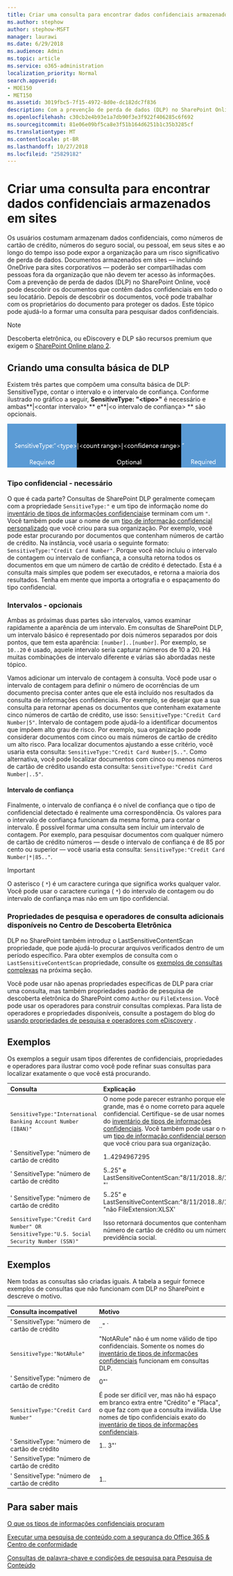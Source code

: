 ```yaml
---
title: Criar uma consulta para encontrar dados confidenciais armazenados em sites
ms.author: stephow
author: stephow-MSFT
manager: laurawi
ms.date: 6/29/2018
ms.audience: Admin
ms.topic: article
ms.service: o365-administration
localization_priority: Normal
search.appverid:
- MOE150
- MET150
ms.assetid: 3019fbc5-7f15-4972-8d0e-dc182dc7f836
description: Com a prevenção de perda de dados (DLP) no SharePoint Online, você pode descobrir os documentos que contêm dados confidenciais em todo o seu locatário. Depois de descobrir os documentos, você pode trabalhar com os proprietários do documento para proteger os dados. Este tópico pode ajudá-lo a formar uma consulta para pesquisar dados confidenciais.
ms.openlocfilehash: c30cb2e4b93e1a7db90f3e3f922f406285c6f692
ms.sourcegitcommit: 81e06e09bf5ca8e3f51b164d6251b1c35b3285cf
ms.translationtype: MT
ms.contentlocale: pt-BR
ms.lasthandoff: 10/27/2018
ms.locfileid: "25829182"
---
```

# <a name="form-a-query-to-find-sensitive-data-stored-on-sites"></a>Criar uma consulta para encontrar dados confidenciais armazenados em sites

Os usuários costumam armazenam dados confidenciais, como números de cartão de crédito, números do seguro social, ou pessoal, em seus sites e ao longo do tempo isso pode expor a organização para um risco significativo de perda de dados. Documentos armazenados em sites — incluindo OneDrive para sites corporativos — poderão ser compartilhadas com pessoas fora da organização que não devem ter acesso às informações. Com a prevenção de perda de dados (DLP) no SharePoint Online, você pode descobrir os documentos que contêm dados confidenciais em todo o seu locatário. Depois de descobrir os documentos, você pode trabalhar com os proprietários do documento para proteger os dados. Este tópico pode ajudá-lo a formar uma consulta para pesquisar dados confidenciais.
  
> [!NOTE]
> Descoberta eletrônica, ou eDiscovery e DLP são recursos premium que exigem o [SharePoint Online plano 2](https://go.microsoft.com/fwlink/?LinkId=510080). 
  
## <a name="forming-a-basic-dlp-query"></a>Criando uma consulta básica de DLP

Existem três partes que compõem uma consulta básica de DLP: SensitiveType, contar o intervalo e o intervalo de confiança. Conforme ilustrado no gráfico a seguir, **SensitiveType: "\<tipo\>"** é necessário e ambas**|\<contar intervalo\> ** e**|\<o intervalo de confiança\> ** são opcionais. 
  
![Consulta de exemplo dividida em necessária e opcional](media/DLP-query-example-text.png)
  
### <a name="sensitive-type---required"></a>Tipo confidencial - necessário

O que é cada parte? Consultas de SharePoint DLP geralmente começam com a propriedade `SensitiveType:"` e um tipo de informação nome do [inventário de tipos de informações confidenciais](https://go.microsoft.com/fwlink/?LinkID=509999)e terminam com um `"`. Você também pode usar o nome de um [tipo de informação confidencial personalizado](create-a-custom-sensitive-information-type.md) que você criou para sua organização. Por exemplo, você pode estar procurando por documentos que contenham números de cartão de crédito. Na instância, você usaria o seguinte formato: `SensitiveType:"Credit Card Number"`. Porque você não incluiu o intervalo de contagem ou intervalo de confiança, a consulta retorna todos os documentos em que um número de cartão de crédito é detectado. Esta é a consulta mais simples que podem ser executados, e retorna a maioria dos resultados. Tenha em mente que importa a ortografia e o espaçamento do tipo confidencial. 
  
### <a name="ranges---optional"></a>Intervalos - opcionais

Ambas as próximas duas partes são intervalos, vamos examinar rapidamente a aparência de um intervalo. Em consultas de SharePoint DLP, um intervalo básico é representado por dois números separados por dois pontos, que tem esta aparência: `[number]..[number]`. Por exemplo, se `10..20` é usado, aquele intervalo seria capturar números de 10 a 20. Há muitas combinações de intervalo diferente e várias são abordadas neste tópico. 
  
Vamos adicionar um intervalo de contagem à consulta. Você pode usar o intervalo de contagem para definir o número de ocorrências de um documento precisa conter antes que ele está incluído nos resultados da consulta de informações confidenciais. Por exemplo, se desejar que a sua consulta para retornar apenas os documentos que contenham exatamente cinco números de cartão de crédito, use isso: `SensitiveType:"Credit Card Number|5"`. Intervalo de contagem pode ajudá-lo a identificar documentos que impõem alto grau de risco. Por exemplo, sua organização pode considerar documentos com cinco ou mais números de cartão de crédito um alto risco. Para localizar documentos ajustando a esse critério, você usaria esta consulta: `SensitiveType:"Credit Card Number|5.."`. Como alternativa, você pode localizar documentos com cinco ou menos números de cartão de crédito usando esta consulta: `SensitiveType:"Credit Card Number|..5"`. 
  
#### <a name="confidence-range"></a>Intervalo de confiança

Finalmente, o intervalo de confiança é o nível de confiança que o tipo de confidencial detectado é realmente uma correspondência. Os valores para o intervalo de confiança funcionam da mesma forma, para contar o intervalo. É possível formar uma consulta sem incluir um intervalo de contagem. Por exemplo, para pesquisar documentos com qualquer número de cartão de crédito números — desde o intervalo de confiança é de 85 por cento ou superior — você usaria esta consulta: `SensitiveType:"Credit Card Number|*|85.."`. 
  
> [!IMPORTANT]
> O asterisco ( `*`) é um caractere curinga que significa works qualquer valor. Você pode usar o caractere curinga ( `*`) do intervalo de contagem ou do intervalo de confiança mas não em um tipo confidencial. 
  
### <a name="additional-query-properties-and-search-operators-available-in-the-ediscovery-center"></a>Propriedades de pesquisa e operadores de consulta adicionais disponíveis no Centro de Descoberta Eletrônica

DLP no SharePoint também introduz o LastSensitiveContentScan propriedade, que pode ajudá-lo procurar arquivos verificados dentro de um período específico. Para obter exemplos de consulta com o `LastSensitiveContentScan` propriedade, consulte os [exemplos de consultas complexas](form-a-query-to-find-sensitive-data-stored-on-sites.md#BKMK_ExamplesOfComplexQueries) na próxima seção. 
  
Você pode usar não apenas propriedades específicas de DLP para criar uma consulta, mas também propriedades padrão de pesquisa de descoberta eletrônica do SharePoint como `Author` ou `FileExtension`. Você pode usar os operadores para construir consultas complexas. Para lista de operadores e propriedades disponíveis, consulte a postagem do blog do [usando propriedades de pesquisa e operadores com eDiscovery](https://go.microsoft.com/fwlink/?LinkId=510093) . 
  
## <a name="examples-of-complex-queries"></a>Exemplos

Os exemplos a seguir usam tipos diferentes de confidenciais, propriedades e operadores para ilustrar como você pode refinar suas consultas para localizar exatamente o que você está procurando.
  
|**Consulta**|**Explicação**|
|:-----|:-----|
| `SensitiveType:"International Banking Account Number (IBAN)"` <br/> |O nome pode parecer estranho porque ele é tão grande, mas é o nome correto para aquele tipo confidencial. Certifique-se de usar nomes exatos do [inventário de tipos de informações confidenciais](https://go.microsoft.com/fwlink/?LinkID=509999). Você também pode usar o nome de um [tipo de informação confidencial personalizado](create-a-custom-sensitive-information-type.md) que você criou para sua organização.<br/> |
| ' SensitiveType: "número de cartão de crédito|1..4294967295|1..100"' <br/> |Isso retornará documentos com pelo menos uma correspondência para o tipo de confidencial "Número de cartão de crédito." Os valores para cada intervalo são os respectivos valores mínimos e máximo. É uma maneira mais simples para gravar esta consulta `SensitiveType:"Credit Card Number"`, mas onde é a diversão nisso?<br/> |
| ' SensitiveType: "número de cartão de crédito| 5..25" e LastSensitiveContentScan:"8/11/2018..8/13/2018 "' <br/> |Isso retornará documentos com 5-25 números de cartão de crédito que foram verificados de 11 de agosto de 2018 por meio de 13 de agosto de 2018.  <br/> |
| ' SensitiveType: "número de cartão de crédito| 5..25" e LastSensitiveContentScan:"8/11/2018..8/13/2018 "não FileExtension:XLSX' <br/> |Isso retornará documentos com 5-25 números de cartão de crédito que foram verificados de 11 de agosto de 2018 por meio de 13 de agosto de 2018. Arquivos com uma extensão XLSX não são incluídos nos resultados da consulta.  `FileExtension` é uma das muitas propriedades que você pode incluir em uma consulta. Para obter mais informações, consulte [usando propriedades de pesquisa e operadores com eDiscovery](https://go.microsoft.com/fwlink/?LinkId=510093).<br/> |
| `SensitiveType:"Credit Card Number" OR SensitiveType:"U.S. Social Security Number (SSN)"` <br/> |Isso retornará documentos que contenham um número de cartão de crédito ou um número de previdência social.  <br/> |
   
## <a name="examples-of-queries-to-avoid"></a>Exemplos

Nem todas as consultas são criadas iguais. A tabela a seguir fornece exemplos de consultas que não funcionam com DLP no SharePoint e descreve o motivo.
  
|**Consulta incompatível**|**Motivo**|
|:-----|:-----|
| ' SensitiveType: "número de cartão de crédito|.." ` <br/> |Você deve adicionar pelo menos um serviço.  <br/> |
| `SensitiveType:"NotARule"` <br/> |"NotARule" não é um nome válido de tipo confidenciais. Somente os nomes do [inventário de tipos de informações confidenciais](https://go.microsoft.com/fwlink/?LinkID=509999) funcionam em consultas DLP.<br/> |
| ' SensitiveType: "número de cartão de crédito|0"' <br/> |Zero não é válido como o valor mínimo ou o valor máximo em um intervalo.  <br/> |
| `SensitiveType:"Credit Card Number"` <br/> |É pode ser difícil ver, mas não há espaço em branco extra entre "Crédito" e "Placa", o que faz com que a consulta inválida. Use nomes de tipo confidenciais exato do [inventário de tipos de informações confidenciais](https://go.microsoft.com/fwlink/?LinkID=509999).<br/> |
| ' SensitiveType: "número de cartão de crédito|1.. 3"' <br/> |A parte de dois períodos não deve ser separada por um espaço.  <br/> |
| ' SensitiveType: "número de cartão de crédito| |1..|"80... ' <br/> |Há muitas (delimitadores de pipe|). Siga esse formato em vez disso: ' SensitiveType: "número de cartão de crédito|1..|"80... ' <br/> |
| ' SensitiveType: "número de cartão de crédito|1..|80..101"' <br/> |Como os valores de confiança representam uma porcentagem, eles não podem exceder 100. Em vez disso, escolha um número entre 1 e 100.  <br/> |
   
## <a name="for-more-information"></a>Para saber mais

[O que os tipos de informações confidenciais procuram](what-the-sensitive-information-types-look-for.md)
  
[Executar uma pesquisa de conteúdo com a segurança do Office 365 &amp; Centro de conformidade](run-a-content-search-in-the-security-and-compliance-center.md)
  
[Consultas de palavra-chave e condições de pesquisa para Pesquisa de Conteúdo](keyword-queries-and-search-conditions.md)
  

